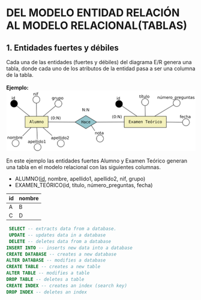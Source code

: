 # DEL MODELO ENTIDAD RELACIÓN AL MODELO RELACIONAL(TABLAS)

## 1. Entidades fuertes y débiles
Cada una de las entidades (fuertes y débiles) del diagrama E/R genera una tabla, donde cada uno de los atributos de la entidad pasa a ser una columna de la tabla.<br><br>
**Ejemplo:**
![](src/img/entidades-uno.svg)

En este ejemplo las entidades fuertes Alumno y Examen Teórico generan una tabla en el modelo relacional con las siguientes columnas.

* ALUMNO(<u>id</u>, nombre, apellido1, apellido2, nif, grupo)
* EXAMEN_TEÓRICO(id, título, número_preguntas, fecha)

|id|nombre|
|--------|--------|
|    A    |    B    |
|    C    |    D    |




```sql
 SELECT -- extracts data from a database.
 UPDATE -- updates data in a database 
 DELETE -- deletes data from a database
INSERT INTO -- inserts new data into a database
CREATE DATABASE -- creates a new database
ALTER DATABASE -- modifies a database
CREATE TABLE -- creates a new table 
ALTER TABLE -- modifies a table
DROP TABLE -- deletes a table 
CREATE INDEX -- creates an index (search key) 
DROP INDEX -- deletes an index 
```



